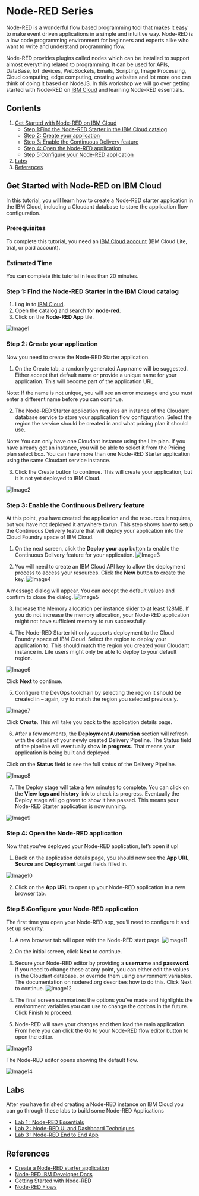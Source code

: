 # Node-RED Series
Node-RED is a wonderful flow based programming tool that makes it easy to make event driven applications in a simple and intuitive way. Node-RED is a low code programming environment for beginners and experts alike who want to write and understand programming flow.

Node-RED provides plugins called nodes which can be installed to support almost everything related to programming. It can be used for APIs, DataBase, IoT devices, WebSockets, Emails, Scripting, Image Processing, Cloud computing, edge computing, creating websites and lot more one can think of doing it based on NodeJS. In this workshop we will go over getting started  with Node-RED on [IBM Cloud](https://cloud.ibm.com/login?cm_sp=ibmdev-_-developer-tutorials-_-cloudreg) and learning Node-RED essentials.

## Contents

1. [Get Started with Node-RED on IBM Cloud](https://github.com/pmmistry/Node-RED-Series#get-started-with-node-red-on-ibm-cloud)
    - [Step 1:Find the Node-RED Starter in the IBM Cloud catalog](https://github.com/pmmistry/Node-RED-Series#step-1-find-the-node-red-starter-in-the-ibm-cloud-catalog)
    - [Step 2: Create your application](https://github.com/pmmistry/Node-RED-Series#step-2-create-your-application)
    - [Step 3: Enable the Continuous Delivery feature](https://github.com/pmmistry/Node-RED-Series#step-3-enable-the-continuous-delivery-feature)
    - [Step 4: Open the Node-RED application](https://github.com/pmmistry/Node-RED-Series#step-4-open-the-node-red-application)
    - [Step 5:Configure your Node-RED application](https://github.com/pmmistry/Node-RED-Series#step-5configure-your-node-red-application)
2. [Labs](https://github.com/pmmistry/Node-RED-Series#labs)
3. [References](https://github.com/pmmistry/Node-RED-Series/blob/master/README.md#references)


## Get Started with Node-RED on IBM Cloud 
In this tutorial, you will learn how to create a Node-RED starter application in the IBM Cloud, including a Cloudant database to store the application flow configuration.

### Prerequisites 
To complete this tutorial, you need an [IBM Cloud account](https://ibm.biz/BdqSUk) (IBM Cloud Lite, trial, or paid account).

### Estimated Time 
You can complete this tutorial in less than 20 minutes.

### Step 1: Find the Node-RED Starter in the IBM Cloud catalog 
1. Log in to [IBM Cloud](https://cloud.ibm.com/login?cm_sp=ibmdev-_-developer-tutorials-_-cloudreg).
2. Open the catalog and search for **node-red**.
3. Click on the **Node-RED App** tile.

 ![Image1](/Images/img1.png)

 ### Step 2: Create your application
 Now you need to create the Node-RED Starter application.
 1. On the Create tab, a randomly generated App name will be suggested. Either accept that default name or provide a unique name for your application. This will become part of the application URL.

 Note: If the name is not unique, you will see an error message and you must enter a different name before you can continue.

2. The Node-RED Starter application requires an instance of the Cloudant database service to store your application flow configuration. Select the region the service should be created in and what pricing plan it should use.

Note: You can only have one Cloudant instance using the Lite plan. If you have already got an instance, you will be able to select it from the Pricing plan select box. You can have more than one Node-RED Starter application using the same Cloudant service instance.

3. Click the Create button to continue. This will create your application, but it is not yet deployed to IBM Cloud.

![Image2](/Images/img2.png)

### Step 3: Enable the Continuous Delivery feature
At this point, you have created the application and the resources it requires, but you have not deployed it anywhere to run. This step shows how to setup the Continuous Delivery feature that will deploy your application into the Cloud Foundry space of IBM Cloud.

1. On the next screen, click the **Deploy your app** button to enable the Continuous Delivery feature for your application.
![Image3](/Images/img3.png)

2. You will need to create an IBM Cloud API key to allow the deployment process to access your resources. Click the **New** button to create the key. 
![Image4](/Images/img4.png)

A message dialog will appear. You can accept the default values and confirm to close the dialog.
![Image5](/Images/img5.png)

3. Increase the Memory allocation per instance slider to at least 128MB. If you do not increase the memory allocation, your Node-RED application might not have sufficient memory to run successfully.

4. The Node-RED Starter kit only supports deployment to the Cloud Foundry space of IBM Cloud. Select the region to deploy your application to. This should match the region you created your Cloudant instance in. Lite users might only be able to deploy to your default region.

![Image6](/Images/img6.png)

Click **Next** to continue.

5. Configure the DevOps toolchain by selecting the region it should be created in – again, try to match the region you selected previously. 

![Image7](/Images/img7.png)

Click **Create**. This will take you back to the application details page.

6. After a few moments, the **Deployment Automation** section will refresh with the details of your newly created Delivery Pipeline. The Status field of the pipeline will eventually show **In progress**. That means your application is being built and deployed.

Click on the **Status** field to see the full status of the Delivery Pipeline.

![Image8](/Images/img8.png)

7. The Deploy stage will take a few minutes to complete. You can click on the **View logs and history** link to check its progress. Eventually the Deploy stage will go green to show it has passed. This means your Node-RED Starter application is now running.

![Image9](/Images/img9.png)

### Step 4: Open the Node-RED application
Now that you’ve deployed your Node-RED application, let’s open it up!

1. Back on the application details page, you should now see the **App URL**, **Source** and **Deployment** target fields filled in.

![Image10](/Images/img10.png)

2. Click on the **App URL** to open up your Node-RED application in a new browser tab.

### Step 5:Configure your Node-RED application
The first time you open your Node-RED app, you’ll need to configure it and set up security.

1. A new browser tab will open with the Node-RED start page.
![Image11](/Images/img11.png)

2. On the initial screen, click **Next** to continue.

3. Secure your Node-RED editor by providing a **username** and **password**. If you need to change these at any point, you can either edit the values in the Cloudant database, or override them using environment variables. The documentation on nodered.org describes how to do this. Click Next to continue.
![Image12](/Images/img12.png)

4. The final screen summarizes the options you’ve made and highlights the environment variables you can use to change the options in the future. Click Finish to proceed.

5. Node-RED will save your changes and then load the main application. From here you can click the Go to your Node-RED flow editor button to open the editor.

![Image13](/Images/img13.png)

The Node-RED editor opens showing the default flow.

![Image14](/Images/img14.png)


## Labs 
 After you have finished creating a Node-RED instance on IBM Cloud you can go through these labs to build some Node-RED Applications

* [Lab 1 : Node-RED Essentials](/Labs/lab_1.md) 
* [Lab 2 : Node-RED UI and Dashboard Techniques](/Labs/lab_2.md)
* [Lab 3 : Node-RED End to End App](/Labs/lab_3.md) 

## References 
- [Create a Node-RED starter application](https://developer.ibm.com/tutorials/how-to-create-a-node-red-starter-application/)
- [Node-RED IBM Developer Docs](https://developer.ibm.com/components/node-red/)
- [Getting Started with Node-RED](https://nodered.org/docs/getting-started/)
- [Node-RED Flows](https://nodered.org/docs/getting-started/)
